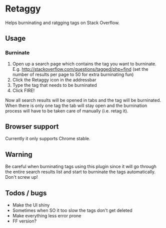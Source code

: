 Retaggy
=======

Helps burninating and ratgging tags on Stack Overflow.

Usage
-----

### Burninate

1. Open up a search page which contains the tag you want to burninate. E.g. http://stackoverflow.com/questions/tagged/php+find (set the number of results per page to 50 for extra burninating fun)
2. Click the Retaggy icon in the addressbar
3. Type the tag that needs to be burninated
4. Click FIRE!

Now all search results will be opened in tabs and the tag will be burninated. When there is only one tag the tab will stay open and the burnination process will have to be taken care of manually (i.e. retag it).

Browser support
---------------

Currently it only supports Chrome stable.

Warning
-------

Be careful when burninating tags using this plugin since it will go through the entire search results list and start to burninate the tags automatically. Don't screw up!

Todos / bugs
------------

- Make the UI shiny
- Sometimes when SO it too slow the tags don't get deleted
- Make everything less error prone
- FF version?
